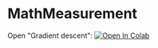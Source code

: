 # MathMeasurement

Open "Gradient descent": [![Open In Colab](https://colab.research.google.com/assets/colab-badge.svg)](https://colab.research.google.com/github/daiki-matsunaga/MathMeasurement/blob/main/lec02/1.4_leastSquare/sample.ipynb)
